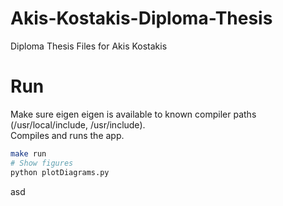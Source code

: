 # Akis-Kostakis-Diploma-Thesis
Diploma Thesis Files for Akis Kostakis

# Run

Make sure eigen eigen is available to known compiler paths (/usr/local/include, /usr/include).  
Compiles and runs the app.  

```bash
make run
# Show figures
python plotDiagrams.py
```

asd